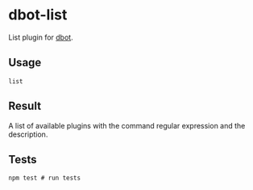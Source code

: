 # dbot-list

List plugin for [dbot](https://github.com/dddware/dbot).

## Usage

```irc
list
```

## Result

A list of available plugins with the command regular expression and the description.

## Tests

```shell
npm test # run tests
```